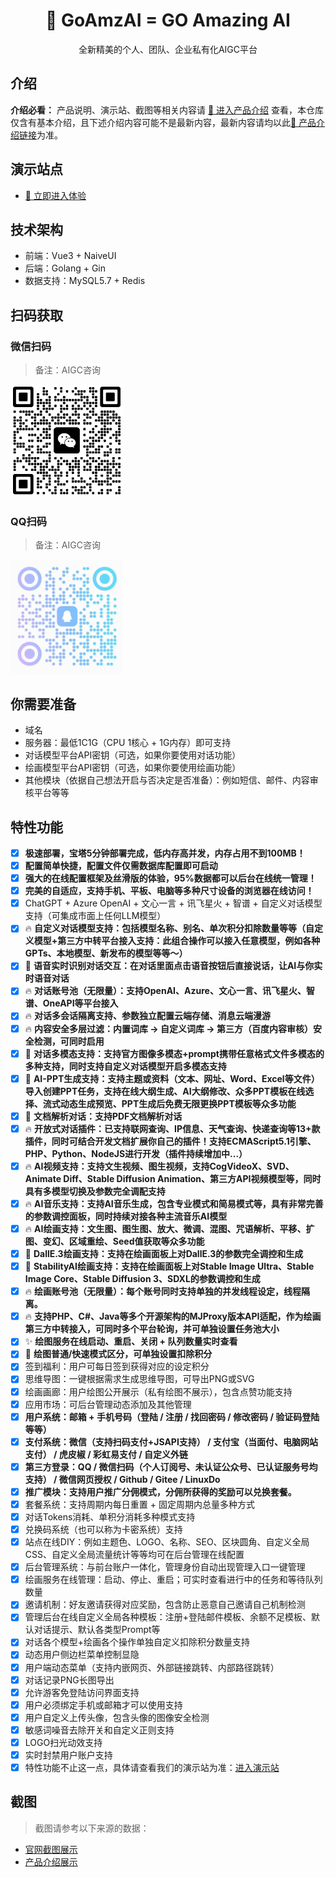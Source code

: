 <div align="center">

<h1 align="center">🧀 GoAmzAI = GO Amazing AI</h1>

全新精美的个人、团队、企业私有化AIGC平台

</div>

## 介绍
**介绍必看：** 产品说明、演示站、截图等相关内容请 [🧀 进入产品介绍](https://ipdj3sibjm.feishu.cn/docx/ARgjdOpTcohy2txfcPbclVbvnOf) 查看，本仓库仅含有基本介绍，且下述介绍内容可能不是最新内容，最新内容请均以此[🧀 产品介绍链接](https://ipdj3sibjm.feishu.cn/docx/ARgjdOpTcohy2txfcPbclVbvnOf)为准。

## 演示站点
- [👀 立即进入体验](https://demo6.goamzai.com)

## 技术架构
- 前端：Vue3 + NaiveUI
- 后端：Golang + Gin
- 数据支持：MySQL5.7 + Redis

## 扫码获取
### 微信扫码
> 备注：AIGC咨询

<img src='./images/wechat.png' width='180' alt='微信二维码'/>

### QQ扫码
> 备注：AIGC咨询

<img src='./images/qq.png' width='180' alt='QQ二维码'/>

## 你需要准备
- 域名
- 服务器：最低1C1G（CPU 1核心 + 1G内存）即可支持
- 对话模型平台API密钥（可选，如果你要使用对话功能）
- 绘画模型平台API密钥（可选，如果你要使用绘画功能）
- 其他模块（依据自己想法开启与否决定是否准备）：例如短信、邮件、内容审核平台等等

## 特性功能
- [x] **极速部署，宝塔5分钟部署完成，低内存高并发，内存占用不到100MB！**
- [x] **配置简单快捷，配置文件仅需数据库配置即可启动**
- [x] **强大的在线配置框架及丝滑版的体验，95%数据都可以后台在线统一管理！**
- [x] **完美的自适应，支持手机、平板、电脑等多种尺寸设备的浏览器在线访问！**
- [x] ChatGPT + Azure OpenAI + 文心一言 + 讯飞星火 + 智谱 + 自定义对话模型支持（可集成市面上任何LLM模型）
- [x] 🔥 **自定义对话模型支持：包括模型名称、别名、单次积分扣除数量等等（自定义模型+第三方中转平台接入支持：此组合操作可以接入任意模型，例如各种GPTs、本地模型、新发布的模型等等～）**
- [x] 🎄 **语音实时识别对话交互：在对话里面点击语音按钮后直接说话，让AI与你实时语音对话**
- [x] 🔥 **对话账号池（无限量）：支持OpenAI、Azure、文心一言、讯飞星火、智谱、OneAPI等平台接入**
- [x] 🔥 **对话多会话隔离支持、参数独立配置云端存储、消息云端漫游**
- [x] 🔥 **内容安全多层过滤：内置词库 -> 自定义词库 -> 第三方（百度内容审核）安全检测，可同时启用**
- [x] 🍃 **对话多模态支持：支持官方图像多模态+prompt携带任意格式文件多模态的多种支持，同时支持自定义对话模型开启多模态支持**
- [x] 🍃 **AI-PPT生成支持：支持主题或资料（文本、网址、Word、Excel等文件）导入创建PPT任务，支持在线大纲生成、AI大纲修改、众多PPT模板在线选择、流式动态生成预览、PPT生成后免费无限更换PPT模板等众多功能** 
- [x] 🍃 **文档解析对话：支持PDF文档解析对话**
- [x] 🔥 **开放式对话插件：已支持联网查询、IP信息、天气查询、快递查询等13+款插件，同时可结合开发文档扩展你自己的插件！支持ECMAScript5.1引擎、PHP、Python、NodeJS进行开发（插件持续增加中...）**
- [x] 🔥 **AI视频支持：支持文生视频、图生视频，支持CogVideoX、SVD、Animate Diff、Stable Diffusion Animation、第三方API视频模型等，同时具有多模型切换及参数完全调配支持**
- [x] 🔥 **AI音乐支持：支持AI音乐生成，包含专业模式和简易模式等，具有非常完善的参数调控面板，同时持续对接各种主流音乐AI模型**
- [x] 🔥 **AI绘画支持：文生图、图生图、放大、微调、混图、咒语解析、平移、扩图、变幻、区域重绘、Seed值获取等众多功能**
- [x] 🍃 **DallE.3绘画支持：支持在绘画面板上对DallE.3的参数完全调控和生成**
- [x] 🍃 **StabilityAI绘画支持：支持在绘画面板上对Stable Image Ultra、Stable Image Core、Stable Diffusion 3、SDXL的参数调控和生成**
- [x] 🔥 **绘画账号池（无限量）：每个账号同时支持单独的并发线程设定，线程隔离。**
- [x] 🔥 **支持PHP、C#、Java等多个开源架构的MJProxy版本API适配，作为绘画第三方中转接入，可同时多个平台轮询，并可单独设置任务池大小**
- [x] ✨ **绘图服务在线启动、重启、关闭 + 队列数量实时查看**
- [x] 👾 **绘图普通/快速模式区分，可单独设置扣除积分**
- [x] 签到福利：用户可每日签到获得对应的设定积分
- [x] 思维导图：一键根据需求生成思维导图，可导出PNG或SVG
- [x] 绘画画廊：用户绘图公开展示（私有绘图不展示），包含点赞功能支持
- [x] 应用市场：可后台管理动态添加及其他管理
- [x] **用户系统：邮箱 + 手机号码（登陆 / 注册 / 找回密码 / 修改密码 / 验证码登陆等等）**
- [x] **支付系统：微信（支持扫码支付+JSAPI支持） / 支付宝（当面付、电脑网站支付） / 虎皮椒 / 彩虹易支付 / 自定义外链**
- [x] **第三方登录：QQ / 微信扫码（个人订阅号、未认证公众号、已认证服务号均支持） / 微信网页授权 / Github / Gitee / LinuxDo**
- [x] **推广模块：支持用户推广分佣模式，分佣所获得的奖励可以兑换套餐。**
- [x] 套餐系统：支持周期内每日重置 + 固定周期内总量多种方式
- [x] 对话Tokens消耗、单积分消耗多种模式支持
- [x] 兑换码系统（也可以称为卡密系统）支持
- [x] 站点在线DIY：例如主题色、LOGO、名称、SEO、区块圆角、自定义全局CSS、自定义全局流量统计等等均可在后台管理在线配置
- [x] 后台管理系统：与前台账户一体化，管理身份自动出现管理入口一键管理
- [x] 绘画服务在线管理：启动、停止、重启；可实时查看进行中的任务和等待队列数量
- [x] 邀请机制：好友邀请获得对应奖励，包含防止恶意自己邀请自己机制检测
- [x] 管理后台在线自定义全局各种模板：注册+登陆邮件模板、余额不足模板、默认对话提示、默认各类型Prompt等
- [x] 对话各个模型+绘画各个操作单独自定义扣除积分数量支持
- [x] 动态用户侧边栏菜单控制显隐
- [x] 用户端动态菜单（支持内嵌网页、外部链接跳转、内部路径跳转）
- [x] 对话记录PNG长图导出
- [x] 允许游客免登陆访问界面支持
- [x] 用户必须绑定手机或邮箱才可以使用支持
- [x] 用户自定义上传头像，包含头像的图像安全检测
- [x] 敏感词噪音去除开关和自定义正则支持
- [x] LOGO扫光动效支持
- [x] 实时封禁用户账户支持
- [x] 特性功能不止这一点，具体请查看我们的演示站为准：[进入演示站](https://demo6.goamzai.com/)

## 截图
> 截图请参考以下来源的数据：

- [官网截图展示](https://d.goamzai.com/screenshot/user.html)
- [产品介绍展示](https://ipdj3sibjm.feishu.cn/docx/ARgjdOpTcohy2txfcPbclVbvnOf#ZHCFdoKrTorPXKxPKrwcn8t8nyd)

